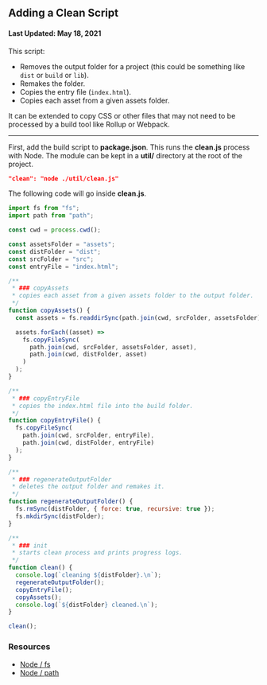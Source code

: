## Adding a Clean Script

#### Last Updated: May 18, 2021

This script:

- Removes the output folder for a project (this could be something like `dist` or `build` or `lib`).
- Remakes the folder.
- Copies the entry file (`index.html`).
- Copies each asset from a given assets folder.

It can be extended to copy CSS or other files that may not need to be processed by a build tool like Rollup or Webpack.

<hr />

First, add the build script to **package.json**. This runs the **clean.js** process with Node. The module can be kept in a **util/** directory at the root of the project.

```json
"clean": "node ./util/clean.js"
```

The following code will go inside **clean.js**.

```js
import fs from "fs";
import path from "path";

const cwd = process.cwd();

const assetsFolder = "assets";
const distFolder = "dist";
const srcFolder = "src";
const entryFile = "index.html";

/**
 * ### copyAssets
 * copies each asset from a given assets folder to the output folder.
 */
function copyAssets() {
  const assets = fs.readdirSync(path.join(cwd, srcFolder, assetsFolder));

  assets.forEach((asset) =>
    fs.copyFileSync(
      path.join(cwd, srcFolder, assetsFolder, asset),
      path.join(cwd, distFolder, asset)
    )
  );
}

/**
 * ### copyEntryFile
 * copies the index.html file into the build folder.
 */
function copyEntryFile() {
  fs.copyFileSync(
    path.join(cwd, srcFolder, entryFile),
    path.join(cwd, distFolder, entryFile)
  );
}

/**
 * ### regenerateOutputFolder
 * deletes the output folder and remakes it.
 */
function regenerateOutputFolder() {
  fs.rmSync(distFolder, { force: true, recursive: true });
  fs.mkdirSync(distFolder);
}

/**
 * ### init
 * starts clean process and prints progress logs.
 */
function clean() {
  console.log(`cleaning ${distFolder}.\n`);
  regenerateOutputFolder();
  copyEntryFile();
  copyAssets();
  console.log(`${distFolder} cleaned.\n`);
}

clean();
```

### Resources

- [Node / fs](https://nodejs.org/api/fs.html)
- [Node / path](https://nodejs.org/api/path.html)
